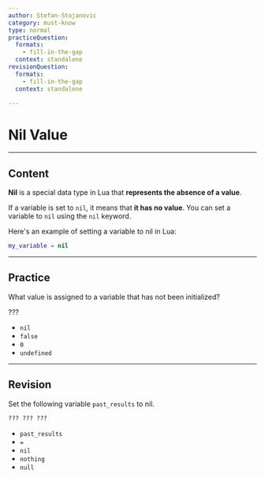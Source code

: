 ```yaml
---
author: Stefan-Stojanovic
category: must-know
type: normal
practiceQuestion:
  formats:
    - fill-in-the-gap
  context: standalone
revisionQuestion:
  formats:
    - fill-in-the-gap
  context: standalone

---
```


# Nil Value

---
## Content

**Nil** is a special data type in Lua that **represents the absence of a value**. 

If a variable is set to `nil`, it means that **it has no value**. You can set a variable to `nil` using the `nil` keyword.

Here's an example of setting a variable to nil in Lua:

```lua
my_variable = nil
```
---
## Practice

What value is assigned to a variable that has not been initialized?

???

- `nil`
- `false`
- `0`
- `undefined`


---
## Revision

Set the following variable `past_results` to nil.

```lua
??? ??? ???
```

- `past_results`
- `=`
- `nil`
- `nothing`
- `null`